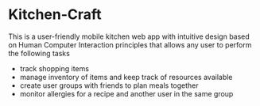 # Kitchen-Craft 
This is a user-friendly mobile kitchen web app with intuitive design based on Human Computer Interaction principles that allows any user to perform the following tasks
- track shopping items
- manage inventory of items and keep track of resources available
- create user groups with friends to plan meals together
- monitor allergies for a recipe and another user in the same group

